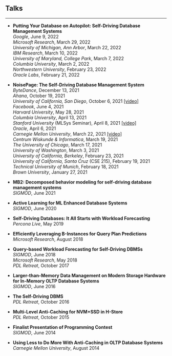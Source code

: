 ## Talks
---

* **Putting Your Database on Autopilot: Self-Driving Database Management Systems**
  <br/>*Google*, June 9, 2022
  <br/>*Microsoft Research*, March 29, 2022
  <br/>*University of Michigan, Ann Arbor*, March 22, 2022
  <br/>*IBM Research*, March 10, 2022
  <br/>*University of Maryland, College Park*, March 7, 2022
  <br/>*Columbia University*, March 2, 2022
  <br/>*Northwestern University*, February 23, 2022
  <br/>*Oracle Labs*, February 21, 2022

* **NoisePage: The Self-Driving Database Management System**
  <br/>*ByteDance*, December 13, 2021
  <br/>*Ahana*, October 19, 2021
  <br/>*University of California, San Diego*, October 6, 2021
  [[video]](https://www.youtube.com/watch?v=2rvv_cBK0uY)
  <br/>
  *Facebook*, June 4, 2021
  <br/>
  *Harvard University*, May 28, 2021
  <br/>
  *Columbia University*, April 13, 2021
  <br/>
  *Stanford University* (MLSys Seminar), April 8, 2021
  [[video]](https://www.youtube.com/watch?v=sY1c7qqQeuA)
  <br/>
  *Oracle*, April 6, 2021
  <br/>
  *Carnegie Mellon University*, March 22, 2021
  [[video]](https://www.youtube.com/watch?v=YqW9Pq5488s)
  <br/>
  *Centrum Wiskunde & Informatica*, March 19, 2021
  <br/>
  *The University of Chicago*, March 17, 2021
  <br/>
  *University of Washington*, March 3, 2021
  <br/>
  *University of California, Berkeley*, February 23, 2021
  <br/>
  *University of California, Santa Cruz* (CSE 215), February 19, 2021
  <br/>
  *Technical University of Munich*, February 18, 2021
  <br/>
  *Brown University*, January 27, 2021

* **MB2: Decomposed behavior modeling for self-driving database management systems**
  <br/>
  *SIGMOD*, June 2021


* **Active Learning for ML Enhanced Database Systems**
  <br/>
  *SIGMOD*, June 2020
  
* **Self-Driving Databases: It All Starts with Workload Forecasting**
  <br/>
  *Percona Live*, May 2019
  
* **Efficiently Leveraging B-Instances for Query Plan Predictions**
  <br/>
  *Microsoft Research*, August 2018
  
* **Query-based Workload Forecasting for Self-Driving DBMSs**
  <br/>
  *SIGMOD*, June 2018
  <br/>
  *Microsoft Research*, May 2018
  <br/>
  *PDL Retreat*, October 2017
  
* **Larger-than-Memory Data Management on Modern Storage Hardware for In-Memory
OLTP Database Systems**
  <br/>
  *SIGMOD*, June 2016
  
* **The Self-Driving DBMS**
  <br/>
  *PDL Retreat*, October 2016
  
* **Multi-Level Anti-Caching for NVM+SSD in H-Store**
  <br/>
  *PDL Retreat*, October 2015
  
* **Finalist Presentation of Programming Contest**
  <br/>
  *SIGMOD*, June 2014
  
* **Using Less to Do More With Anti-Caching in OLTP Database Systems**
  <br/>
  *Carnegie Mellon University*, August 2014
